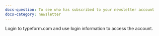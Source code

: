 ```yaml
---
docs-question: To see who has subscribed to your newsletter account
docs-category: newsletter
---
```

Login to typeform.com and use login information to access the account.
